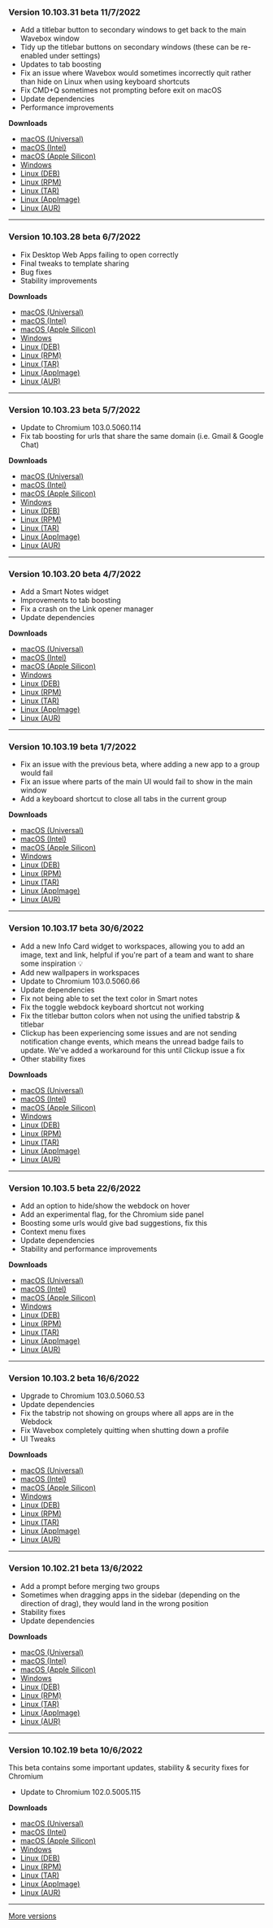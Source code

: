 <h3>Version 10.103.31 beta <span class="date">11/7/2022</span></h3>
<ul>
  <li>Add a titlebar button to secondary windows to get back to the main Wavebox window</li>
  <li>Tidy up the titlebar buttons on secondary windows (these can be re-enabled under settings)</li>
  <li>Updates to tab boosting</li>
  <li>Fix an issue where Wavebox would sometimes incorrectly quit rather than hide on Linux when using keyboard shortcuts</li>
  <li>Fix CMD+Q sometimes not prompting before exit on macOS</li>
  <li>Update dependencies</li>
  <li>Performance improvements</li>
</ul>

**Downloads**

* [macOS (Universal)](https://download.wavebox.app/beta/macuniversal/Install%20Wavebox%2010.103.31.3.dmg)
* [macOS (Intel)](https://download.wavebox.app/beta/mac/Install%20Wavebox%2010.103.31.3.dmg)
* [macOS (Apple Silicon)](https://download.wavebox.app/beta/macarm64/Install%20Wavebox%2010.103.31.3.dmg)
* [Windows](https://download.wavebox.app/beta/win/Install%20Wavebox%2010.103.31.3.exe)
* [Linux (DEB)](https://download.wavebox.app/beta/linux/deb/amd64/wavebox_10.103.31-3_amd64.deb)
* [Linux (RPM)](https://download.wavebox.app/beta/linux/rpm/x86_64/Wavebox_10.103.31-3.x86_64.rpm)
* [Linux (TAR)](https://download.wavebox.app/beta/linux/tar/Wavebox_10.103.31-3.tar.gz)
* [Linux (AppImage)](https://download.wavebox.app/beta/linux/appimage/Wavebox_10.103.31-3_x86_64.AppImage)
* [Linux (AUR)](https://aur.archlinux.org/packages/wavebox)

---

<h3>Version 10.103.28 beta <span class="date">6/7/2022</span></h3>
<ul>
  <li>Fix Desktop Web Apps failing to open correctly</li>
  <li>Final tweaks to template sharing</li>
  <li>Bug fixes</li>
  <li>Stability improvements</li>
</ul>

**Downloads**

* [macOS (Universal)](https://download.wavebox.app/beta/macuniversal/Install%20Wavebox%2010.103.28.3.dmg)
* [macOS (Intel)](https://download.wavebox.app/beta/mac/Install%20Wavebox%2010.103.28.3.dmg)
* [macOS (Apple Silicon)](https://download.wavebox.app/beta/macarm64/Install%20Wavebox%2010.103.28.3.dmg)
* [Windows](https://download.wavebox.app/beta/win/Install%20Wavebox%2010.103.28.3.exe)
* [Linux (DEB)](https://download.wavebox.app/beta/linux/deb/amd64/wavebox_10.103.28-3_amd64.deb)
* [Linux (RPM)](https://download.wavebox.app/beta/linux/rpm/x86_64/Wavebox_10.103.28-3.x86_64.rpm)
* [Linux (TAR)](https://download.wavebox.app/beta/linux/tar/Wavebox_10.103.28-3.tar.gz)
* [Linux (AppImage)](https://download.wavebox.app/beta/linux/appimage/Wavebox_10.103.28-3_x86_64.AppImage)
* [Linux (AUR)](https://aur.archlinux.org/packages/wavebox)

---

<h3>Version 10.103.23 beta <span class="date">5/7/2022</span></h3>
<ul>
  <li>Update to Chromium 103.0.5060.114</li>
  <li>Fix tab boosting for urls that share the same domain (i.e. Gmail & Google Chat)</li>
</ul>

**Downloads**

* [macOS (Universal)](https://download.wavebox.app/beta/macuniversal/Install%20Wavebox%2010.103.23.3.dmg)
* [macOS (Intel)](https://download.wavebox.app/beta/mac/Install%20Wavebox%2010.103.23.3.dmg)
* [macOS (Apple Silicon)](https://download.wavebox.app/beta/macarm64/Install%20Wavebox%2010.103.23.3.dmg)
* [Windows](https://download.wavebox.app/beta/win/Install%20Wavebox%2010.103.23.3.exe)
* [Linux (DEB)](https://download.wavebox.app/beta/linux/deb/amd64/wavebox_10.103.23-3_amd64.deb)
* [Linux (RPM)](https://download.wavebox.app/beta/linux/rpm/x86_64/Wavebox_10.103.23-3.x86_64.rpm)
* [Linux (TAR)](https://download.wavebox.app/beta/linux/tar/Wavebox_10.103.23-3.tar.gz)
* [Linux (AppImage)](https://download.wavebox.app/beta/linux/appimage/Wavebox_10.103.23-3_x86_64.AppImage)
* [Linux (AUR)](https://aur.archlinux.org/packages/wavebox)

---

<h3>Version 10.103.20 beta <span class="date">4/7/2022</span></h3>
<ul>
  <li>Add a Smart Notes widget</li>
  <li>Improvements to tab boosting</li>
  <li>Fix a crash on the Link opener manager</li>
  <li>Update dependencies</li>
</ul>

**Downloads**

* [macOS (Universal)](https://download.wavebox.app/beta/macuniversal/Install%20Wavebox%2010.103.20.3.dmg)
* [macOS (Intel)](https://download.wavebox.app/beta/mac/Install%20Wavebox%2010.103.20.3.dmg)
* [macOS (Apple Silicon)](https://download.wavebox.app/beta/macarm64/Install%20Wavebox%2010.103.20.3.dmg)
* [Windows](https://download.wavebox.app/beta/win/Install%20Wavebox%2010.103.20.3.exe)
* [Linux (DEB)](https://download.wavebox.app/beta/linux/deb/amd64/wavebox_10.103.20-3_amd64.deb)
* [Linux (RPM)](https://download.wavebox.app/beta/linux/rpm/x86_64/Wavebox_10.103.20-3.x86_64.rpm)
* [Linux (TAR)](https://download.wavebox.app/beta/linux/tar/Wavebox_10.103.20-3.tar.gz)
* [Linux (AppImage)](https://download.wavebox.app/beta/linux/appimage/Wavebox_10.103.20-3_x86_64.AppImage)
* [Linux (AUR)](https://aur.archlinux.org/packages/wavebox)

---

<h3>Version 10.103.19 beta <span class="date">1/7/2022</span></h3>
<ul>
  <li>Fix an issue with the previous beta, where adding a new app to a group would fail</li>
  <li>Fix an issue where parts of the main UI would fail to show in the main window</li>
  <li>Add a keyboard shortcut to close all tabs in the current group</li>
</ul>

**Downloads**

* [macOS (Universal)](https://download.wavebox.app/beta/macuniversal/Install%20Wavebox%2010.103.19.3.dmg)
* [macOS (Intel)](https://download.wavebox.app/beta/mac/Install%20Wavebox%2010.103.19.3.dmg)
* [macOS (Apple Silicon)](https://download.wavebox.app/beta/macarm64/Install%20Wavebox%2010.103.19.3.dmg)
* [Windows](https://download.wavebox.app/beta/win/Install%20Wavebox%2010.103.19.3.exe)
* [Linux (DEB)](https://download.wavebox.app/beta/linux/deb/amd64/wavebox_10.103.19-3_amd64.deb)
* [Linux (RPM)](https://download.wavebox.app/beta/linux/rpm/x86_64/Wavebox_10.103.19-3.x86_64.rpm)
* [Linux (TAR)](https://download.wavebox.app/beta/linux/tar/Wavebox_10.103.19-3.tar.gz)
* [Linux (AppImage)](https://download.wavebox.app/beta/linux/appimage/Wavebox_10.103.19-3_x86_64.AppImage)
* [Linux (AUR)](https://aur.archlinux.org/packages/wavebox)

---

<h3>Version 10.103.17 beta <span class="date">30/6/2022</span></h3>
<ul>
  <li>
    Add a new Info Card widget to workspaces, allowing you to add an image, text and link,
    helpful if you're part of a team and want to share some inspiration 💡
  </li>
  <li>Add new wallpapers in workspaces</li>
  <li>Update to Chromium 103.0.5060.66</li>
  <li>Update dependencies</li>
  <li>Fix not being able to set the text color in Smart notes</li>
  <li>Fix the toggle webdock keyboard shortcut not working</li>
  <li>Fix the titlebar button colors when not using the unified tabstrip & titlebar</li>
  <li>
    Clickup has been experiencing some issues and are not sending notification
    change events, which means the unread badge fails to update. We've added a
    workaround for this until Clickup issue a fix
  </li>
  <li>Other stability fixes</li>
</ul>

**Downloads**

* [macOS (Universal)](https://download.wavebox.app/beta/macuniversal/Install%20Wavebox%2010.103.17.3.dmg)
* [macOS (Intel)](https://download.wavebox.app/beta/mac/Install%20Wavebox%2010.103.17.3.dmg)
* [macOS (Apple Silicon)](https://download.wavebox.app/beta/macarm64/Install%20Wavebox%2010.103.17.3.dmg)
* [Windows](https://download.wavebox.app/beta/win/Install%20Wavebox%2010.103.17.3.exe)
* [Linux (DEB)](https://download.wavebox.app/beta/linux/deb/amd64/wavebox_10.103.17-3_amd64.deb)
* [Linux (RPM)](https://download.wavebox.app/beta/linux/rpm/x86_64/Wavebox_10.103.17-3.x86_64.rpm)
* [Linux (TAR)](https://download.wavebox.app/beta/linux/tar/Wavebox_10.103.17-3.tar.gz)
* [Linux (AppImage)](https://download.wavebox.app/beta/linux/appimage/Wavebox_10.103.17-3_x86_64.AppImage)
* [Linux (AUR)](https://aur.archlinux.org/packages/wavebox)

---

<h3>Version 10.103.5 beta <span class="date">22/6/2022</span></h3>
<ul>
  <li>Add an option to hide/show the webdock on hover</li>
  <li>Add an experimental flag, for the Chromium side panel</li>
  <li>Boosting some urls would give bad suggestions, fix this</li>
  <li>Context menu fixes</li>
  <li>Update dependencies</li>
  <li>Stability and performance improvements</li>
</ul>

**Downloads**

* [macOS (Universal)](https://download.wavebox.app/beta/macuniversal/Install%20Wavebox%2010.103.5.3.dmg)
* [macOS (Intel)](https://download.wavebox.app/beta/mac/Install%20Wavebox%2010.103.5.3.dmg)
* [macOS (Apple Silicon)](https://download.wavebox.app/beta/macarm64/Install%20Wavebox%2010.103.5.3.dmg)
* [Windows](https://download.wavebox.app/beta/win/Install%20Wavebox%2010.103.5.3.exe)
* [Linux (DEB)](https://download.wavebox.app/beta/linux/deb/amd64/wavebox_10.103.5-3_amd64.deb)
* [Linux (RPM)](https://download.wavebox.app/beta/linux/rpm/x86_64/Wavebox_10.103.5-3.x86_64.rpm)
* [Linux (TAR)](https://download.wavebox.app/beta/linux/tar/Wavebox_10.103.5-3.tar.gz)
* [Linux (AppImage)](https://download.wavebox.app/beta/linux/appimage/Wavebox_10.103.5-3_x86_64.AppImage)
* [Linux (AUR)](https://aur.archlinux.org/packages/wavebox)

---

<h3>Version 10.103.2 beta <span class="date">16/6/2022</span></h3>
<ul>
  <li>Upgrade to Chromium 103.0.5060.53</li>
  <li>Update dependencies</li>
  <li>Fix the tabstrip not showing on groups where all apps are in the Webdock</li>
  <li>Fix Wavebox completely quitting when shutting down a profile</li>
  <li>UI Tweaks</li>
</ul>

**Downloads**

* [macOS (Universal)](https://download.wavebox.app/beta/macuniversal/Install%20Wavebox%2010.103.2.3.dmg)
* [macOS (Intel)](https://download.wavebox.app/beta/mac/Install%20Wavebox%2010.103.2.3.dmg)
* [macOS (Apple Silicon)](https://download.wavebox.app/beta/macarm64/Install%20Wavebox%2010.103.2.3.dmg)
* [Windows](https://download.wavebox.app/beta/win/Install%20Wavebox%2010.103.2.3.exe)
* [Linux (DEB)](https://download.wavebox.app/beta/linux/deb/amd64/wavebox_10.103.2-3_amd64.deb)
* [Linux (RPM)](https://download.wavebox.app/beta/linux/rpm/x86_64/Wavebox_10.103.2-3.x86_64.rpm)
* [Linux (TAR)](https://download.wavebox.app/beta/linux/tar/Wavebox_10.103.2-3.tar.gz)
* [Linux (AppImage)](https://download.wavebox.app/beta/linux/appimage/Wavebox_10.103.2-3_x86_64.AppImage)
* [Linux (AUR)](https://aur.archlinux.org/packages/wavebox)

---

<h3>Version 10.102.21 beta <span class="date">13/6/2022</span></h3>
<ul>
  <li>Add a prompt before merging two groups</li>
  <li>Sometimes when dragging apps in the sidebar (depending on the direction of drag), they would land in the wrong position</li>
  <li>Stability fixes</li>
  <li>Update dependencies</li>
</ul>

**Downloads**

* [macOS (Universal)](https://download.wavebox.app/beta/macuniversal/Install%20Wavebox%2010.102.21.3.dmg)
* [macOS (Intel)](https://download.wavebox.app/beta/mac/Install%20Wavebox%2010.102.21.3.dmg)
* [macOS (Apple Silicon)](https://download.wavebox.app/beta/macarm64/Install%20Wavebox%2010.102.21.3.dmg)
* [Windows](https://download.wavebox.app/beta/win/Install%20Wavebox%2010.102.21.3.exe)
* [Linux (DEB)](https://download.wavebox.app/beta/linux/deb/amd64/wavebox_10.102.21-3_amd64.deb)
* [Linux (RPM)](https://download.wavebox.app/beta/linux/rpm/x86_64/Wavebox_10.102.21-3.x86_64.rpm)
* [Linux (TAR)](https://download.wavebox.app/beta/linux/tar/Wavebox_10.102.21-3.tar.gz)
* [Linux (AppImage)](https://download.wavebox.app/beta/linux/appimage/Wavebox_10.102.21-3_x86_64.AppImage)
* [Linux (AUR)](https://aur.archlinux.org/packages/wavebox)

---

<h3>Version 10.102.19 beta <span class="date">10/6/2022</span></h3>
<p>This beta contains some important updates, stability & security fixes for Chromium</p>
<ul>
  <li>Update to Chromium 102.0.5005.115</li>
</ul>

**Downloads**

* [macOS (Universal)](https://download.wavebox.app/beta/macuniversal/Install%20Wavebox%2010.102.19.3.dmg)
* [macOS (Intel)](https://download.wavebox.app/beta/mac/Install%20Wavebox%2010.102.19.3.dmg)
* [macOS (Apple Silicon)](https://download.wavebox.app/beta/macarm64/Install%20Wavebox%2010.102.19.3.dmg)
* [Windows](https://download.wavebox.app/beta/win/Install%20Wavebox%2010.102.19.3.exe)
* [Linux (DEB)](https://download.wavebox.app/beta/linux/deb/amd64/wavebox_10.102.19-3_amd64.deb)
* [Linux (RPM)](https://download.wavebox.app/beta/linux/rpm/x86_64/Wavebox_10.102.19-3.x86_64.rpm)
* [Linux (TAR)](https://download.wavebox.app/beta/linux/tar/Wavebox_10.102.19-3.tar.gz)
* [Linux (AppImage)](https://download.wavebox.app/beta/linux/appimage/Wavebox_10.102.19-3_x86_64.AppImage)
* [Linux (AUR)](https://aur.archlinux.org/packages/wavebox)

---
[More versions](https://wavebox.io/changelog/beta/)